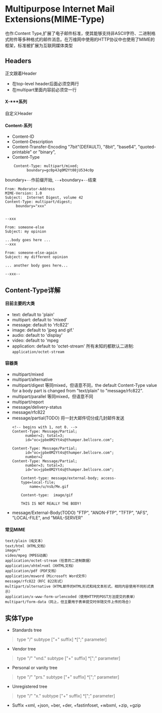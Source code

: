 # Multipurpose Internet Mail Extensions(MIME-Type) 
也作:Content Type,扩展了电子邮件标准，使其能够支持非ASCII字符、二进制格式附件等多种格式的邮件消息。在万维网中使用的HTTP协议中也使用了MIME的框架，标准被扩展为互联网媒体类型
## Headers
正文跟着Header
- 在top-level header后面必须空两行
- 在multipart里面内容前必须空一行
#### X-***系列
自定义Header
#### Content-系列
- Content-ID
- Content-Description
- Content-Transfer-Encoding
    "7bit"(DEFAULT), "8bit", "base64", "quoted-printable" or "binary", 
- Content-Type
```
    Content-Type: multipart/mixed; 
          boundary=gc0p4Jq0M2Yt08jU534c0p
```
boundary+`--`作前缀开始, `--`+boundary+`--`结束
```
From: Moderator-Address 
MIME-Version: 1.0 
Subject:  Internet Digest, volume 42 
Content-Type: multipart/digest; 
     boundary="xxx" 


--xxx

From: someone-else 
Subject: my opinion 

...body goes here ... 
--xxx

From: someone-else-again 
Subject: my different opinion 

... another body goes here... 

--xxx--
```
## Content-Type详解
#### 目前主要的大类
- text: default to 'plain'
- multipart: default to 'mixed'
- message: default to 'rfc822'
- image: default to 'jpeg and gif.'
- audio: default to 'display'
- video: default to 'mpeg
- application: default to 'octet-stream'
   所有未知的都默认二进制: `application/octet-stream`
#### 容器类
- multipart/mixed
- multipart/alternative
- multipart/digest
    等同mixed，但语意不同，the default Content-Type value for a body part is changed from "text/plain" to "message/rfc822". 
- multipart/parallel
    等同mixed，但语意不同
- multipart/report
- message/delivery-status
- message/rfc822
- message/partial(TODO)
    将一封大邮件切分成几封邮件发送
    ```
    <!-- begins with 1, not 0. -->
    Content-Type: Message/Partial; 
          number=2; total=3; 
          id="oc=jpbe0M2Yt4s@thumper.bellcore.com"; 

    Content-Type: Message/Partial; 
          id="oc=jpbe0M2Yt4s@thumper.bellcore.com"; 
          number=2 
    Content-Type: Message/Partial; 
          number=3; total=3; 
          id="oc=jpbe0M2Yt4s@thumper.bellcore.com"; 
    ```
    ```
        Content-type: message/external-body; access- 
        type=local-file; 
            name=/u/nsb/Me.gif 

        Content-type:  image/gif 

        THIS IS NOT REALLY THE BODY! 
    ```
- message/External-Body(TODO)
  "FTP", "ANON-FTP", "TFTP", "AFS", "LOCAL-FILE", and "MAIL-SERVER"
#### 常见MIME
```
text/plain（纯文本）
text/html（HTML文档）
image/*
video/mpeg（MPEG动画）
application/octet-stream（任意的二进制数据）
application/xhtml+xml（XHTML文档）
application/pdf（PDF文档）
application/msword（Microsoft Word文件）
message/rfc822（RFC 822形式）
multipart/alternative（HTML邮件的HTML形式和纯文本形式，相同内容使用不同形式表示）
application/x-www-form-urlencoded（使用HTTP的POST方法提交的表单）
multipart/form-data（同上，但主要用于表单提交时伴随文件上传的场合)
```
## 实体Type
- Standards tree
>type "/" subtype ["+" suffix] *[";" parameter]
- Vendor tree
>type "/" "vnd." subtype ["+" suffix] *[";" parameter]
- Personal or vanity tree
>type "/" "prs." subtype ["+" suffix] *[";" parameter]
- Unregistered tree
>type "/" "x." subtype ["+" suffix] *[";" parameter]
- Suffix
+xml, +json, +ber, +der, +fastinfoset, +wbxml, +zip, +gzip